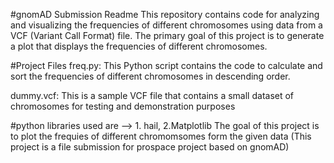 #gnomAD Submission Readme
This repository contains code for analyzing and visualizing the frequencies of different chromosomes using data from a VCF (Variant Call Format) file. The primary goal of this project is to generate a plot that displays the frequencies of different chromosomes.

#Project Files
freq.py: This Python script contains the code to calculate and sort the frequencies of different chromosomes in descending order.

dummy.vcf: This is a sample VCF file that contains a small dataset of chromosomes for testing and demonstration purposes

#python libraries used are --> 1. hail, 2.Matplotlib
The goal of this project is to plot the frequies of different chromomsomes form the given data
(This project is a file submission for prospace project based on gnomAD)

